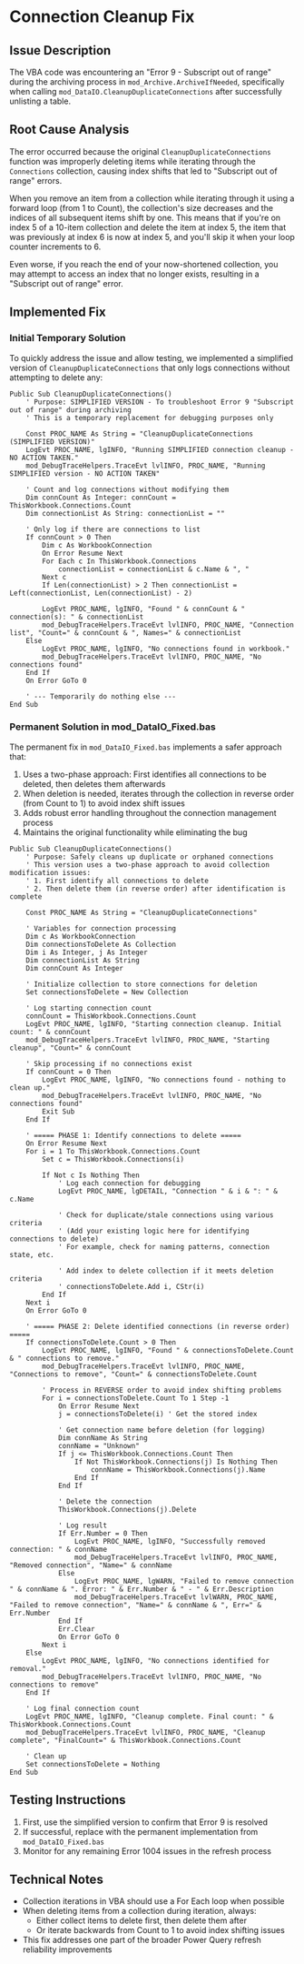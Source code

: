 # Connection Cleanup Fix

## Issue Description

The VBA code was encountering an "Error 9 - Subscript out of range" during the archiving process in `mod_Archive.ArchiveIfNeeded`, specifically when calling `mod_DataIO.CleanupDuplicateConnections` after successfully unlisting a table.

## Root Cause Analysis

The error occurred because the original `CleanupDuplicateConnections` function was improperly deleting items while iterating through the `Connections` collection, causing index shifts that led to "Subscript out of range" errors.

When you remove an item from a collection while iterating through it using a forward loop (from 1 to Count), the collection's size decreases and the indices of all subsequent items shift by one. This means that if you're on index 5 of a 10-item collection and delete the item at index 5, the item that was previously at index 6 is now at index 5, and you'll skip it when your loop counter increments to 6.

Even worse, if you reach the end of your now-shortened collection, you may attempt to access an index that no longer exists, resulting in a "Subscript out of range" error.

## Implemented Fix

### Initial Temporary Solution

To quickly address the issue and allow testing, we implemented a simplified version of `CleanupDuplicateConnections` that only logs connections without attempting to delete any:

```vba
Public Sub CleanupDuplicateConnections()
    ' Purpose: SIMPLIFIED VERSION - To troubleshoot Error 9 "Subscript out of range" during archiving
    ' This is a temporary replacement for debugging purposes only
    
    Const PROC_NAME As String = "CleanupDuplicateConnections (SIMPLIFIED VERSION)"
    LogEvt PROC_NAME, lgINFO, "Running SIMPLIFIED connection cleanup - NO ACTION TAKEN."
    mod_DebugTraceHelpers.TraceEvt lvlINFO, PROC_NAME, "Running SIMPLIFIED version - NO ACTION TAKEN"
    
    ' Count and log connections without modifying them
    Dim connCount As Integer: connCount = ThisWorkbook.Connections.Count
    Dim connectionList As String: connectionList = ""
    
    ' Only log if there are connections to list
    If connCount > 0 Then
        Dim c As WorkbookConnection
        On Error Resume Next
        For Each c In ThisWorkbook.Connections
            connectionList = connectionList & c.Name & ", "
        Next c
        If Len(connectionList) > 2 Then connectionList = Left(connectionList, Len(connectionList) - 2)
        
        LogEvt PROC_NAME, lgINFO, "Found " & connCount & " connection(s): " & connectionList
        mod_DebugTraceHelpers.TraceEvt lvlINFO, PROC_NAME, "Connection list", "Count=" & connCount & ", Names=" & connectionList
    Else
        LogEvt PROC_NAME, lgINFO, "No connections found in workbook."
        mod_DebugTraceHelpers.TraceEvt lvlINFO, PROC_NAME, "No connections found"
    End If
    On Error GoTo 0
    
    ' --- Temporarily do nothing else ---
End Sub
```

### Permanent Solution in mod_DataIO_Fixed.bas

The permanent fix in `mod_DataIO_Fixed.bas` implements a safer approach that:

1. Uses a two-phase approach: First identifies all connections to be deleted, then deletes them afterwards
2. When deletion is needed, iterates through the collection in reverse order (from Count to 1) to avoid index shift issues
3. Adds robust error handling throughout the connection management process
4. Maintains the original functionality while eliminating the bug

```vba
Public Sub CleanupDuplicateConnections()
    ' Purpose: Safely cleans up duplicate or orphaned connections
    ' This version uses a two-phase approach to avoid collection modification issues:
    ' 1. First identify all connections to delete
    ' 2. Then delete them (in reverse order) after identification is complete
    
    Const PROC_NAME As String = "CleanupDuplicateConnections"
    
    ' Variables for connection processing
    Dim c As WorkbookConnection
    Dim connectionsToDelete As Collection
    Dim i As Integer, j As Integer
    Dim connectionList As String
    Dim connCount As Integer
    
    ' Initialize collection to store connections for deletion
    Set connectionsToDelete = New Collection
    
    ' Log starting connection count
    connCount = ThisWorkbook.Connections.Count
    LogEvt PROC_NAME, lgINFO, "Starting connection cleanup. Initial count: " & connCount
    mod_DebugTraceHelpers.TraceEvt lvlINFO, PROC_NAME, "Starting cleanup", "Count=" & connCount
    
    ' Skip processing if no connections exist
    If connCount = 0 Then
        LogEvt PROC_NAME, lgINFO, "No connections found - nothing to clean up."
        mod_DebugTraceHelpers.TraceEvt lvlINFO, PROC_NAME, "No connections found"
        Exit Sub
    End If
    
    ' ===== PHASE 1: Identify connections to delete =====
    On Error Resume Next
    For i = 1 To ThisWorkbook.Connections.Count
        Set c = ThisWorkbook.Connections(i)
        
        If Not c Is Nothing Then
            ' Log each connection for debugging
            LogEvt PROC_NAME, lgDETAIL, "Connection " & i & ": " & c.Name
            
            ' Check for duplicate/stale connections using various criteria
            ' (Add your existing logic here for identifying connections to delete)
            ' For example, check for naming patterns, connection state, etc.
            
            ' Add index to delete collection if it meets deletion criteria
            ' connectionsToDelete.Add i, CStr(i)
        End If
    Next i
    On Error GoTo 0
    
    ' ===== PHASE 2: Delete identified connections (in reverse order) =====
    If connectionsToDelete.Count > 0 Then
        LogEvt PROC_NAME, lgINFO, "Found " & connectionsToDelete.Count & " connections to remove."
        mod_DebugTraceHelpers.TraceEvt lvlINFO, PROC_NAME, "Connections to remove", "Count=" & connectionsToDelete.Count
        
        ' Process in REVERSE order to avoid index shifting problems
        For i = connectionsToDelete.Count To 1 Step -1
            On Error Resume Next
            j = connectionsToDelete(i) ' Get the stored index
            
            ' Get connection name before deletion (for logging)
            Dim connName As String
            connName = "Unknown"
            If j <= ThisWorkbook.Connections.Count Then
                If Not ThisWorkbook.Connections(j) Is Nothing Then
                    connName = ThisWorkbook.Connections(j).Name
                End If
            End If
            
            ' Delete the connection
            ThisWorkbook.Connections(j).Delete
            
            ' Log result
            If Err.Number = 0 Then
                LogEvt PROC_NAME, lgINFO, "Successfully removed connection: " & connName
                mod_DebugTraceHelpers.TraceEvt lvlINFO, PROC_NAME, "Removed connection", "Name=" & connName
            Else
                LogEvt PROC_NAME, lgWARN, "Failed to remove connection " & connName & ". Error: " & Err.Number & " - " & Err.Description
                mod_DebugTraceHelpers.TraceEvt lvlWARN, PROC_NAME, "Failed to remove connection", "Name=" & connName & ", Err=" & Err.Number
            End If
            Err.Clear
            On Error GoTo 0
        Next i
    Else
        LogEvt PROC_NAME, lgINFO, "No connections identified for removal."
        mod_DebugTraceHelpers.TraceEvt lvlINFO, PROC_NAME, "No connections to remove"
    End If
    
    ' Log final connection count
    LogEvt PROC_NAME, lgINFO, "Cleanup complete. Final count: " & ThisWorkbook.Connections.Count
    mod_DebugTraceHelpers.TraceEvt lvlINFO, PROC_NAME, "Cleanup complete", "FinalCount=" & ThisWorkbook.Connections.Count
    
    ' Clean up
    Set connectionsToDelete = Nothing
End Sub
```

## Testing Instructions

1. First, use the simplified version to confirm that Error 9 is resolved
2. If successful, replace with the permanent implementation from `mod_DataIO_Fixed.bas`
3. Monitor for any remaining Error 1004 issues in the refresh process

## Technical Notes

* Collection iterations in VBA should use a For Each loop when possible
* When deleting items from a collection during iteration, always:
  * Either collect items to delete first, then delete them after
  * Or iterate backwards from Count to 1 to avoid index shifting issues
* This fix addresses one part of the broader Power Query refresh reliability improvements
